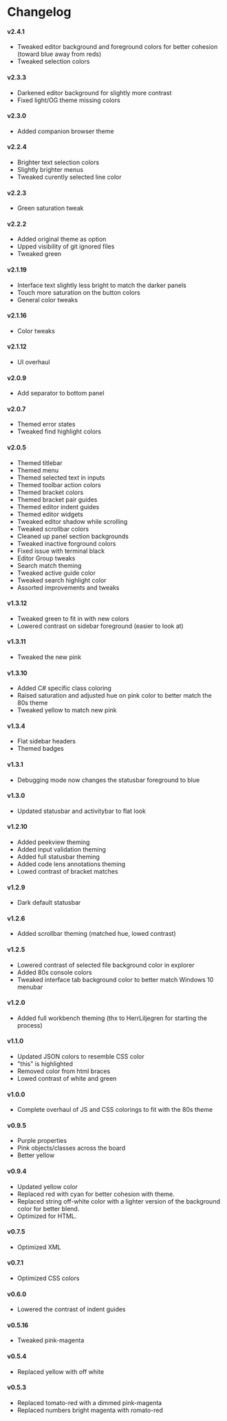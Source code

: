 # Changelog

#### v2.4.1

- Tweaked editor background and foreground colors for better cohesion (toward blue away from reds)
- Tweaked selection colors

#### v2.3.3

- Darkened editor background for slightly more contrast
- Fixed light/OG theme missing colors

#### v2.3.0

- Added companion browser theme

#### v2.2.4

- Brighter text selection colors
- Slightly brighter menus
- Tweaked curently selected line color

#### v2.2.3

- Green saturation tweak

#### v2.2.2

- Added original theme as option
- Upped visibility of git ignored files
- Tweaked green

#### v2.1.19

- Interface text slightly less bright to match the darker panels
- Touch more saturation on the button colors
- General color tweaks

#### v2.1.16

- Color tweaks

#### v2.1.12

- UI overhaul

#### v2.0.9

- Add separator to bottom panel

#### v2.0.7

- Themed error states
- Tweaked find highlight colors

#### v2.0.5

- Themed titlebar
- Themed menu
- Themed selected text in inputs
- Themed toolbar action colors
- Themed bracket colors
- Themed bracket pair guides
- Themed editor indent guides
- Themed editor widgets
- Tweaked editor shadow while scrolling
- Tweaked scrollbar colors
- Cleaned up panel section backgrounds
- Tweaked inactive forground colors
- Fixed issue with terminal black
- Editor Group tweaks
- Search match theming
- Tweaked active guide color
- Tweaked search highlight color
- Assorted improvements and tweaks

#### v1.3.12

- Tweaked green to fit in with new colors
- Lowered contrast on sidebar foreground (easier to look at)

#### v1.3.11

- Tweaked the new pink

#### v1.3.10

- Added C# specific class coloring
- Raised saturation and adjusted hue on pink color to better match the 80s theme
- Tweaked yellow to match new pink

#### v1.3.4

- Flat sidebar headers
- Themed badges

#### v1.3.1

- Debugging mode now changes the statusbar foreground to blue

#### v1.3.0

- Updated statusbar and activitybar to flat look

#### v1.2.10

- Added peekview theming
- Added input validation theming
- Added full statusbar theming
- Added code lens annotations theming
- Lowed contrast of bracket matches

#### v1.2.9

- Dark default statusbar

#### v1.2.6

- Added scrollbar theming (matched hue, lowed contrast)

#### v1.2.5

- Lowered contrast of selected file background color in explorer
- Added 80s console colors
- Tweaked interface tab background color to better match Windows 10 menubar

#### v1.2.0

- Added full workbench theming (thx to HerrLiljegren for starting the process)

#### v1.1.0

- Updated JSON colors to resemble CSS color
- "this" is highlighted
- Removed color from html braces
- Lowed contrast of white and green

#### v1.0.0

- Complete overhaul of JS and CSS colorings to fit with the 80s theme

#### v0.9.5

- Purple properties
- Pink objects/classes across the board
- Better yellow

#### v0.9.4

- Updated yellow color
- Replaced red with cyan for better cohesion with theme.
- Replaced string off-white color with a lighter version of the background color for better blend.
- Optimized for HTML.

#### v0.7.5

- Optimized XML

#### v0.7.1

- Optimized CSS colors

#### v0.6.0

- Lowered the contrast of indent guides

#### v0.5.16

- Tweaked pink-magenta

#### v0.5.4

- Replaced yellow with off white

#### v0.5.3

- Replaced tomato-red with a dimmed pink-magenta
- Replaced numbers bright magenta with romato-red
